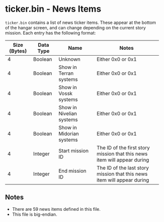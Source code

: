 # ticker.bin - News Items

`ticker.bin` contains a list of news ticker items.
These appear at the bottom of the hangar screen, and can change depending on the current story mission.
Each entry has the following format:

| Size (Bytes) | Data Type | Name | Notes |
| --- | --- | --- | --- |
| 4 | Boolean | Unknown | Either 0x0 or 0x1 |
| 4 | Boolean | Show in Terran systems | Either 0x0 or 0x1 |
| 4 | Boolean | Show in Vossk systems | Either 0x0 or 0x1 |
| 4 | Boolean | Show in Nivelian systems | Either 0x0 or 0x1 |
| 4 | Boolean | Show in Midorian systems | Either 0x0 or 0x1 |
| 4 | Integer | Start mission ID | The ID of the first story mission that this news item will appear during |
| 4 | Integer | End mission ID | The ID of the last story mission that this news item will appear during |

## Notes

* There are 59 news items defined in this file.
* This file is big-endian.

